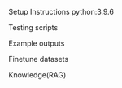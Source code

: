Setup Instructions
python:3.9.6

Testing scripts

Example outputs

Finetune datasets

Knowledge(RAG)